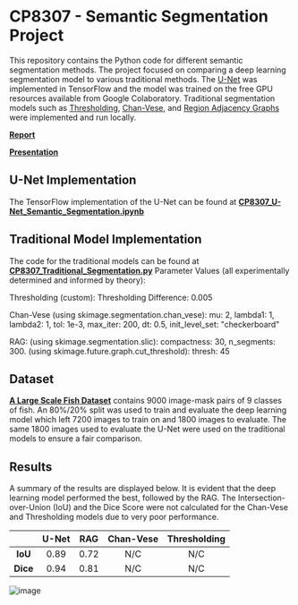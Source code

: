 # CP8307 - Semantic Segmentation Project
This repository contains the Python code for different semantic segmentation methods. The project focused on comparing a deep learning segmentation model to various traditional methods. The [U-Net](https://arxiv.org/abs/1505.04597) was implemented in TensorFlow and the model was trained on the free GPU resources available from Google Colaboratory. Traditional segmentation models such as [Thresholding](https://scikit-image.org/docs/dev/auto_examples/segmentation/plot_thresholding.html), [Chan-Vese](https://ieeexplore.ieee.org/document/902291), and [Region Adjacency Graphs](https://ieeexplore.ieee.org/document/841950) were implemented and run locally.

[**Report**](../master/Semantic_Segmentation_Report.pdf)

[**Presentation**](../master/Semantic_Segmentation_Presentation.pdf)

## U-Net Implementation
The TensorFlow implementation of the U-Net can be found at [**CP8307_U-Net_Semantic_Segmentation.ipynb**](../master/CP8307_U-Net_Semantic_Segmentation.ipynb)

## Traditional Model Implementation
The code for the traditional models can be found at [**CP8307_Traditional_Segmentation.py**]()
Parameter Values (all experimentally determined and informed by theory):

Thresholding (custom): Thresholding Difference: 0.005

Chan-Vese (using skimage.segmentation.chan_vese): mu: 2, lambda1: 1, lambda2: 1, tol: 1e-3, max_iter: 200, dt: 0.5, init_level_set: "checkerboard"

RAG: (using skimage.segmentation.slic): compactness: 30, n_segments: 300. (using skimage.future.graph.cut_threshold): thresh: 45

## Dataset
[**A Large Scale Fish Dataset**](https://www.kaggle.com/crowww/a-large-scale-fish-dataset) contains 9000 image-mask pairs of 9 classes of fish. An 80%/20% split was used to train and evaluate the deep learning model which left 7200 images to train on and 1800 images to evaluate. The same 1800 images used to evaluate the U-Net were used on the traditional models to ensure a fair comparison.

## Results
A summary of the results are displayed below. It is evident that the deep learning model performed the best, followed by the RAG. The Intersection-over-Union (IoU) and the Dice Score were not calculated for the Chan-Vese and Thresholding models due to very poor performance.

|      | **U-Net** |  **RAG** | **Chan-Vese** |  **Thresholding** |
|:----:|:-----:|:----:|:---------:|:-------------:|
|  **IoU** |  0.89 | 0.72 |    N/C    |      N/C      |
| **Dice** |  0.94 | 0.81 |    N/C    |      N/C      |

![image](https://user-images.githubusercontent.com/23387743/146186533-39287bf7-37ff-4e6b-af9e-ef405a4738d6.png)
